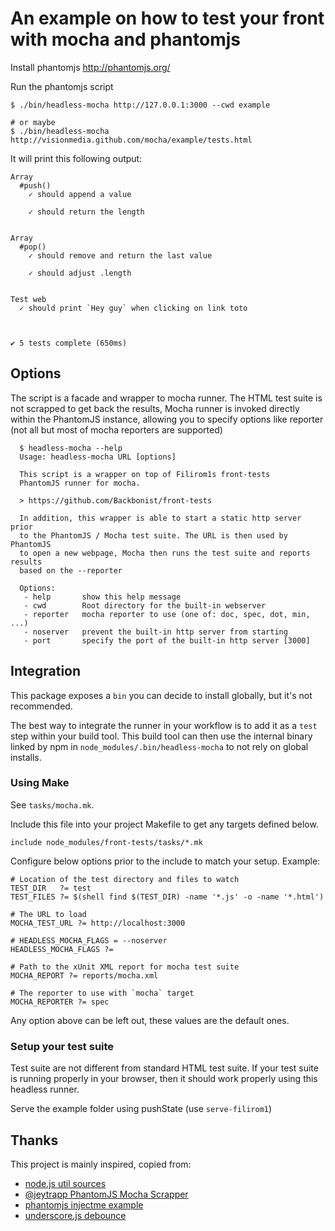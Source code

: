 # An example on how to test your front with mocha and phantomjs

Install phantomjs <http://phantomjs.org/>

Run the phantomjs script

    $ ./bin/headless-mocha http://127.0.0.1:3000 --cwd example

    # or maybe
    $ ./bin/headless-mocha http://visionmedia.github.com/mocha/example/tests.html

It will print this following output:

    Array
      #push()
        ✓ should append a value

        ✓ should return the length


    Array
      #pop()
        ✓ should remove and return the last value

        ✓ should adjust .length


    Test web
      ✓ should print `Hey guy` when clicking on link toto



    ✔ 5 tests complete (650ms)


## Options

The script is a facade and wrapper to mocha runner. The HTML test suite is not
scrapped to get back the results, Mocha runner is invoked directly within the
PhantomJS instance, allowing you to specify options like reporter (not all but
most of mocha reporters are supported)


      $ headless-mocha --help
      Usage: headless-mocha URL [options]

      This script is a wrapper on top of Filirom1s front-tests
      PhantomJS runner for mocha.

      > https://github.com/Backbonist/front-tests

      In addition, this wrapper is able to start a static http server prior
      to the PhantomJS / Mocha test suite. The URL is then used by PhantomJS
      to open a new webpage, Mocha then runs the test suite and reports results
      based on the --reporter

      Options:
       - help       show this help message
       - cwd        Root directory for the built-in webserver
       - reporter   mocha reporter to use (one of: doc, spec, dot, min, ...)
       - noserver   prevent the built-in http server from starting
       - port       specify the port of the built-in http server [3000]

## Integration

This package exposes a `bin` you can decide to install globally, but it's not recommended.

The best way to integrate the runner in your workflow is to add it as a `test`
step within your build tool. This build tool can then use the internal binary
linked by npm in `node_modules/.bin/headless-mocha` to not rely on global installs.

### Using Make

See `tasks/mocha.mk`.

Include this file into your project Makefile to get any targets defined below.


    include node_modules/front-tests/tasks/*.mk

Configure below options prior to the include to match your setup. Example:

```make
# Location of the test directory and files to watch
TEST_DIR   ?= test
TEST_FILES ?= $(shell find $(TEST_DIR) -name '*.js' -o -name '*.html')

# The URL to load
MOCHA_TEST_URL ?= http://localhost:3000

# HEADLESS_MOCHA_FLAGS = --noserver
HEADLESS_MOCHA_FLAGS ?=

# Path to the xUnit XML report for mocha test suite
MOCHA_REPORT ?= reports/mocha.xml

# The reporter to use with `mocha` target
MOCHA_REPORTER ?= spec
```

Any option above can be left out, these values are the default ones.

### Setup your test suite

Test suite are not different from standard HTML test suite. If your test suite
  is running properly in your browser, then it should work properly using this
headless runner.

Serve the example folder using pushState (use `serve-filirom1`)

## Thanks

This project is mainly inspired, copied from:
  * [node.js util sources](https://raw.github.com/joyent/node/master/lib/util.js)
  * [@jeytrapp PhantomJS Mocha Scrapper](https://gist.github.com/3041251/c861295758d8b97d7050e4e35858b3f5e1ddaae3)
  * [phantomjs injectme example](http://phantomjs.org/)
  * [underscore.js debounce](http://underscorejs.org/)
